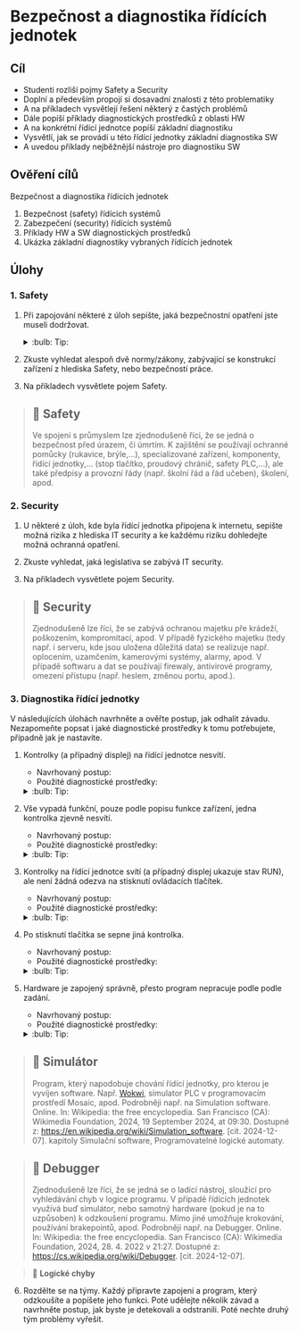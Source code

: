 [Co dodělat ]: #
[nic ]: #



# Bezpečnost a diagnostika řídících jednotek

## Cíl
-	Studenti rozliší pojmy Safety a Security
-   Doplní a především propojí si dosavadní znalosti z této problematiky
-   A na příkladech vysvětlejí řešení některý z častých problémů
-   Dále popíší příklady diagnostických prostředků z oblasti HW
-   A na konkrétní řídící jednotce popíší základní diagnostiku
-   Vysvětlí, jak se provádí u této řídící jednotky základní diagnostika SW
-   A uvedou příklady nejběžnější nástroje pro diagnostiku SW

## Ověření cílů

Bezpečnost a diagnostika řídících jednotek

1. Bezpečnost (safety) řídících systémů
2. Zabezpečení (security) řídících systémů
3. Příklady HW a SW diagnostických prostředků
4. Ukázka základní diagnostiky vybraných řídících jednotek

## Úlohy

### 1. Safety

1. Při zapojování některé z úloh sepište, jaká bezpečnostní opatření jste museli dodržovat.

    <details>
        <summary> :bulb: Tip: </summary>
            Zaměřte se na bezpečnost práce v elektrotechnice.
    </details>

2. Zkuste vyhledat alespoň dvě normy/zákony, zabývající se konstrukcí zařízení z hlediska Safety, nebo bezpečností práce.

3. Na příkladech vysvětlete pojem Safety.

> :key: **Safety**
> -----
> Ve spojení s průmyslem lze zjednodušeně říci, že se jedná o bezpečnost před úrazem, či úmrtím.
  K zajištění se používají ochranné pomůcky (rukavice, brýle,...), specializované zařízení, komponenty, řídící jednotky,... (stop tlačítko, proudový chránič, safety PLC,...), ale také předpisy a provozní řády (např. školní řád a řád učeben), školení, apod.


### 2. Security

1. U některé z úloh, kde byla řídící jednotka připojena k internetu, sepište možná rizika z hlediska IT security a ke každému riziku dohledejte možná ochranná opatření.

2. Zkuste vyhledat, jaká legislativa se zabývá IT security.

3. Na příkladech vysvětlete pojem Security.

> :key: **Security**
> -----
> Zjednodušeně lze říci, že se zabývá ochranou majetku pře krádeží, poškozením, kompromitací, apod. V případě fyzického majetku (tedy např. i serveru, kde jsou uložena důležitá data) se realizuje např. oplocením, uzamčením, kamerovými systémy, alarmy, apod. V případě softwaru a dat se používají firewaly, antivirové programy, omezení přístupu (např. heslem, změnou portu, apod.).



### 3. Diagnostika řídící jednotky

V následujících úlohách navrhněte a ověřte postup, jak odhalit závadu. Nezapomeňte popsat i jaké diagnostické prostředky k tomu potřebujete, případně jak je nastavíte.

1. Kontrolky (a případný displej) na řídící jednotce nesvítí.
    - Navrhovaný postup:
    - Použité diagnostické prostředky:
    <details>
        <summary> :bulb: Tip: </summary>
        Zkontrolujte napájení. 
    </details>

2. Vše vypadá funkční, pouze podle popisu funkce zařízení, jedna kontrolka zjevně nesvítí.
    - Navrhovaný postup:
    - Použité diagnostické prostředky:
    <details>
        <summary> :bulb: Tip: </summary> 
        Zkontrolujte přívodní vodiče. 
    </details>

3. Kontrolky na řídící jednotce svítí (a případný displej ukazuje stav RUN), ale není žádná odezva na stisknutí ovládacích tlačítek.
    - Navrhovaný postup:
    - Použité diagnostické prostředky:
    <details>
        <summary> :bulb: Tip: </summary>
        Zkontrolujte zapojení a nastavení tlačítek. Často jsou tlačítka zapojena na společnou zen, tou je možné začít. 
    </details>

4. Po stisknutí tlačítka se sepne jiná kontrolka.
    - Navrhovaný postup:
    - Použité diagnostické prostředky:
    <details>
        <summary> :bulb: Tip: </summary> 
        Buď jsou prohozené v zapojení, nebo v programu. 
    </details>

5. Hardware je zapojený správně, přesto program nepracuje podle podle zadání.
    - Navrhovaný postup:
    - Použité diagnostické prostředky:
    <details>
        <summary> :bulb: Tip: </summary>
        Použijte softwarové ladící nástroje (debugger/krokování programu). Nejprve však rozhodněte, zda lze program ladit přímo na hadwaru, nebo v simulátoru.  
    </details>


> :key: **Simulátor**
> -----
> Program, který napodobuje chování řídící jednotky, pro kterou je vyvíjen software.
> Např. <a href="www.wokwi.com">Wokwi</a>, simulator PLC v programovacím prostředí Mosaic, apod.
> Podrobněji např. na 
> Simulation software. Online. In: Wikipedia: the free encyclopedia. San Francisco (CA): Wikimedia Foundation, 2024, 19 September 2024, at 09:30. Dostupné z: <a href="https://en.wikipedia.org/wiki/Simulation_software">https://en.wikipedia.org/wiki/Simulation_software</a>. [cit. 2024-12-07].
> kapitoly Simulační software, Programovatelné logické automaty.
</details>


> :key: **Debugger**
> -----
> Zjednodušeně lze říci, že se jedná se o ladící nástroj, sloužící pro vyhledávání chyb v logice programu. V případě řídících jednotek využívá buď simulátor, nebo samotný hardware (pokud je na to uzpůsoben) k odzkoušení programu. Mimo jiné umožňuje krokování, používání brakepointů, apod.
> Podrobněji např. na 
> Debugger. Online. In: Wikipedia: the free encyclopedia. San Francisco (CA): Wikimedia Foundation, 2024, 28. 4. 2022 v 21:27. Dostupné z: <a href="https://cs.wikipedia.org/wiki/Debugger">https://cs.wikipedia.org/wiki/Debugger</a>. [cit. 2024-12-07].


> :key: **Logické chyby**


6. Rozdělte se na týmy. Každý připravte zapojení a program, který odzkoušíte a popíšete jeho funkci. Poté udělejte několik závad a navrhněte postup, jak byste je detekovali a odstranili. Poté nechte druhý tým problémy vyřešit.



